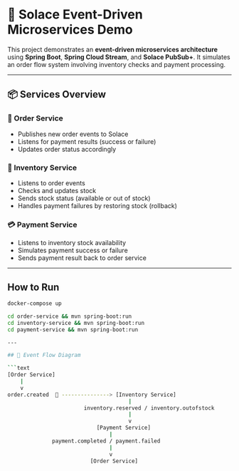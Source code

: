 # 🧩 Solace Event-Driven Microservices Demo

This project demonstrates an **event-driven microservices architecture** using **Spring Boot**, **Spring Cloud Stream**, and **Solace PubSub+**. It simulates an order flow system involving inventory checks and payment processing.

---

## 📦 Services Overview

### 🛒 Order Service
- Publishes new order events to Solace
- Listens for payment results (success or failure)
- Updates order status accordingly

### 🏪 Inventory Service
- Listens to order events
- Checks and updates stock
- Sends stock status (available or out of stock)
- Handles payment failures by restoring stock (rollback)

### 💳 Payment Service
- Listens to inventory stock availability
- Simulates payment success or failure
- Sends payment result back to order service

---

## How to Run

```bash
docker-compose up

cd order-service && mvn spring-boot:run
cd inventory-service && mvn spring-boot:run
cd payment-service && mvn spring-boot:run

---

## 🧬 Event Flow Diagram

```text
[Order Service]
    |
    v
order.created  🔁 ---------------> [Inventory Service]
                                      |
                        inventory.reserved / inventory.outofstock
                                      |
                                      v
                            [Payment Service]
                                |
              payment.completed / payment.failed
                                |
                                v
                          [Order Service]

